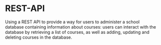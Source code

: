 # REST-API
Using a REST API to provide a way for users to administer a school database containing information about courses: users can interact with the database by retrieving a list of courses, as well as adding, updating and deleting courses in the database.
